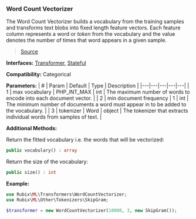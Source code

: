 ### Word Count Vectorizer
The Word Count Vectorizer builds a vocabulary from the training samples and transforms text blobs into fixed length feature vectors. Each feature column represents a word or *token* from the vocabulary and the value denotes the number of times that word appears in a given sample.

> [Source](https://github.com/RubixML/RubixML/blob/master/src/Transformers/WordCountVectorizer.php)

**Interfaces:** [Transformer](#transformers), [Stateful](#stateful)

**Compatibility:** Categorical

**Parameters:**
| # | Param | Default | Type | Description |
|---|---|---|---|---|
| 1 | max vocabulary | PHP_INT_MAX | int | The maximum number of words to encode into each document vector. |
| 2 | min document frequency | 1 | int | The minimum number of documents a word must appear in to be added to the vocabulary. |
| 3 | tokenizer | Word | object | The tokenizer that extracts individual words from samples of text. |

**Additional Methods:**

Return the fitted vocabulary i.e. the words that will be vectorized:
```php
public vocabulary() : array
```

Return the size of the vocabulary:
```php
public size() : int
```

**Example:**

```php
use Rubix\ML\Transformers\WordCountVectorizer;
use Rubix\ML\Other\Tokenizers\SkipGram;

$transformer = new WordCountVectorizer(10000, 3, new SkipGram());
```